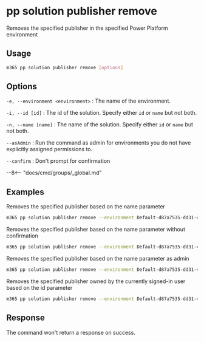 # pp solution publisher remove

Removes the specified publisher in the specified Power Platform environment

## Usage

```sh
m365 pp solution publisher remove [options]
```

## Options

`-e, --environment <environment>`
: The name of the environment.

`-i, --id [id]`
: The id of the solution. Specify either `id` or `name` but not both.

`-n, --name [name]`
: The name of the solution. Specify either `id` or `name` but not both.

`--asAdmin`
: Run the command as admin for environments you do not have explicitly assigned permissions to.

`--confirm`
: Don't prompt for confirmation

--8<-- "docs/cmd/groups/_global.md"

## Examples

Removes the specified publisher based on the name parameter

```sh
m365 pp solution publisher remove --environment Default-d87a7535-dd31-4437-bfe1-95340acd55c5 --name "Publisher Name"
```

Removes the specified publisher based on the name parameter without confirmation

```sh
m365 pp solution publisher remove --environment Default-d87a7535-dd31-4437-bfe1-95340acd55c5 --name "Publisher Name" --confirm
```

Removes the specified publisher based on the name parameter as admin

```sh
m365 pp solution publisher remove --environment Default-d87a7535-dd31-4437-bfe1-95340acd55c5 --name "Publisher Name" --asAdmin
```

Removes the specified publisher owned by the currently signed-in user based on the id parameter

```sh
m365 pp solution publisher remove --environment Default-d87a7535-dd31-4437-bfe1-95340acd55c5 --id 00000001-0000-0000-0001-00000000009b
```

## Response

The command won't return a response on success.
